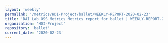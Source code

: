 ```yaml
---
layout: 'weekly'
permalink: '/metrics/HDI-Project/ballet/WEEKLY-REPORT-2020-02-23'
title: 'DAI Lab OSS Metrics Metrics report for ballet | WEEKLY-REPORT-2020-02-23'
organization: 'HDI-Project'
repository: 'ballet'
current_date: '2020-02-23'
---
```

